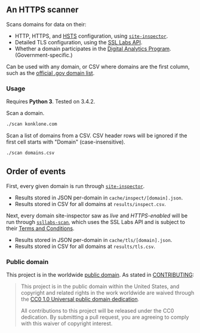 ## An HTTPS scanner

Scans domains for data on their:

* HTTP, HTTPS, and [HSTS](https://https.cio.gov/hsts/) configuration, using [`site-inspector`](https://github.com/benbalter/site-inspector-ruby).
* Detailed TLS configuration, using the [SSL Labs API](https://github.com/ssllabs/ssllabs-scan).
* Whether a domain participates in the [Digital Analytics Program](https://analytics.usa.gov). (Government-specific.)

Can be used with any domain, or CSV where domains are the first column, such as the [official .gov domain list](https://catalog.data.gov/dataset/gov-domains-api-c9856).

### Usage

Requires **Python 3**. Tested on 3.4.2.

Scan a domain.

```bash
./scan konklone.com
```

Scan a list of domains from a CSV. CSV header rows will be ignored if the first cell starts with "Domain" (case-insensitive).

```bash
./scan domains.csv
```

## Order of events

First, every given domain is run through [`site-inspector`](https://github.com/benbalter/site-inspector-ruby).

* Results stored in JSON per-domain in `cache/inspect/[domain].json`.
* Results stored in CSV for all domains at `results/inspect.csv`.

Next, every domain site-inspector saw as _live_ and _HTTPS-enabled_ will be run through [`ssllabs-scan`](https://github.com/ssllabs/ssllabs-scan), which uses the SSL Labs API and is subject to their [Terms and Conditions](https://github.com/ssllabs/ssllabs-scan/blob/master/ssllabs-api-docs.md#terms-and-conditions).

* Results stored in JSON per-domain in `cache/tls/[domain].json`.
* Results stored in CSV for all domains at `results/tls.csv`.


### Public domain

This project is in the worldwide [public domain](LICENSE.md). As stated in [CONTRIBUTING](CONTRIBUTING.md):

> This project is in the public domain within the United States, and copyright and related rights in the work worldwide are waived through the [CC0 1.0 Universal public domain dedication](https://creativecommons.org/publicdomain/zero/1.0/).
>
> All contributions to this project will be released under the CC0 dedication. By submitting a pull request, you are agreeing to comply with this waiver of copyright interest.
